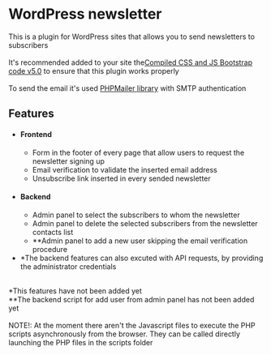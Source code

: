 # WordPress newsletter
<div>This is a plugin for WordPress sites that allows you to send newsletters to subscribers</div>
<br>
<div>It's recommended added to your site the<a href="https://getbootstrap.com/docs/5.0/getting-started/download/">Compiled CSS and JS Bootstrap code v5.0</a> to ensure that this plugin works properly</div>
<br>
<div>To send the email it's used <a href="https://github.com/PHPMailer/PHPMailer">PHPMailer library</a> with SMTP authentication</div>
<div>
  <h2>Features</h2>
  <ul>
    <li>
      <h4>Frontend</h4>
      <ul>
        <li>Form in the footer of every page that allow users to request the newsletter signing up</li>
        <li>Email verification to validate the inserted email address</li>
        <li>Unsubscribe link inserted in every sended newsletter</li>
      </ul>
    </li>
    <li>
      <h4>Backend</h4>
      <ul>
        <li>Admin panel to select the subscribers to whom the newsletter</li>
        <li>Admin panel to delete the selected subscribers from the newsletter contacts list</li>
        <li>**Admin panel to add a new user skipping the email verification procedure</li>
      </ul>
    </li>
    <li>*The backend features can also excuted with API requests, by providing the administrator credentials</li>
  </ul>
  <br>
  <div>*This features have not been added yet</div>
  <div>**The backend script for add user from admin panel has not been added yet</div>
  <br>
  <div>NOTE!: At the moment there aren't the Javascript files to execute the PHP scripts asynchronously from the browser. They can be called directly launching the PHP files in the scripts folder</div>
  </div>
</div>
